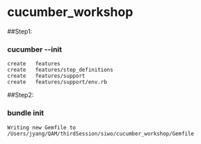 # cucumber_workshop

##Step1:
### cucumber --init
	create   features
	create   features/step_definitions
	create   features/support
	create   features/support/env.rb
##Step2:
### bundle init
	Writing new Gemfile to /Users/jyang/QAM/thirdSession/siwo/cucumber_workshop/Gemfile
